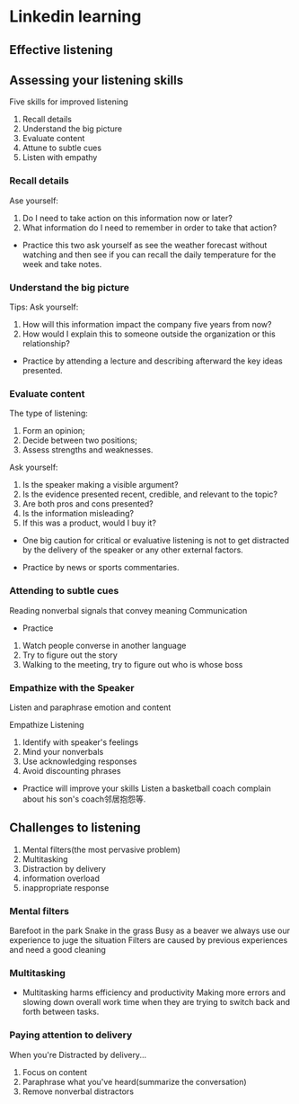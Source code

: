 # Linkedin learning
## Effective listening
## Assessing your listening skills
Five skills for improved listening
1. Recall details
2. Understand the big picture
3. Evaluate content
4. Attune to subtle cues
5. Listen with empathy
### Recall details
Ase yourself: 
1. Do I need to take action on this information now or later?
2. What information do I need to remember in order to take that action?

- Practice this two ask yourself as see the weather forecast without watching and then see if you can recall the daily temperature for the week and take notes.

### Understand the big picture
Tips: Ask yourself: 
1. How will this information impact the company five years from now?
2. How would I explain this to someone outside the organization or this relationship?

- Practice by attending a lecture and describing afterward the key ideas presented.

### Evaluate content
The type of listening: 
1. Form an opinion; 
2. Decide between two positions; 
3. Assess strengths and weaknesses.

Ask yourself: 
1. Is the speaker making a visible argument?
2. Is the evidence presented recent, credible, and relevant to the topic?
3. Are both pros and cons presented?
4. Is the information misleading?
5. If this was a product, would I buy it?

- One big caution for critical or evaluative listening is not to get distracted by the delivery of the speaker or any other external factors.

- Practice by news or sports commentaries.

### Attending to subtle cues
Reading nonverbal signals that convey meaning
Communication

- Practice
1. Watch people converse in another language
2. Try to figure out the story
3. Walking to the meeting, try to figure out who is whose boss

### Empathize with the Speaker
Listen and paraphrase emotion and content

Empathize Listening
1. Identify with speaker's feelings
2. Mind your nonverbals
3. Use acknowledging responses
4. Avoid discounting phrases
- Practice will improve your skills
Listen a basketball coach complain about his son's coach邻居抱怨等.

## Challenges to listening
1. Mental filters(the most pervasive problem)
2. Multitasking
3. Distraction by delivery
4. information overload
5. inappropriate response

### Mental filters
Barefoot in the park 
Snake in the grass 
Busy as a beaver
we always use our experience to juge the situation
Filters are caused by previous experiences and need a good cleaning

### Multitasking
- Multitasking harms efficiency and productivity
Making more errors and slowing down overall work time when they are trying to switch back and forth between tasks.

### Paying attention to delivery
When you're Distracted by delivery...
1. Focus on content
2. Paraphrase what you've heard(summarize the conversation)
3. Remove nonverbal distractors